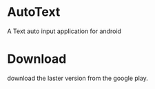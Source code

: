 # AutoText  
A Text auto input application for android

# Download  
download the laster version from the google play.